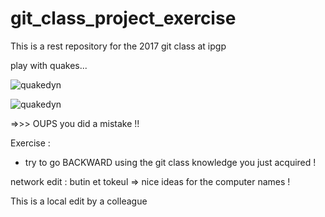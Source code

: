# git_class_project_exercise

This is a rest repository for the 2017 git class at ipgp

play with quakes...


![quakedyn](http://blogs.agu.org/tremblingearth/files/2016/11/RoadRail_ECan.jpg)

![quakedyn](https://i.guim.co.uk/img/media/8f9007decbd1d545f245e8c2add514c89d383291/0_5_695_417/master/695.jpg?w=460&q=55&auto=format&usm=12&fit=max&s=1a661fc35e4bda1cf1e3dc207e7e16b1)


=>>>  OUPS you did a mistake !!

Exercise :
- try to go BACKWARD using the git class knowledge you just acquired !

network edit : butin et tokeul => nice ideas for the computer names !

This is a local edit by a colleague

